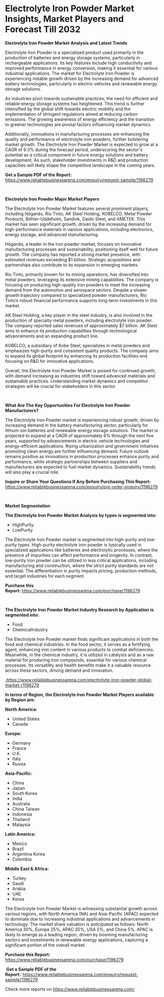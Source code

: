<p><h1>Electrolyte Iron Powder Market Insights, Market Players and Forecast Till 2032</h1></p><p><strong>Electrolyte Iron Powder Market Analysis and Latest Trends</strong></p>
<p><p>Electrolyte Iron Powder is a specialized product used primarily in the production of batteries and energy storage systems, particularly in rechargeable applications. Its key features include high conductivity and improved performance in energy conversion, making it essential for various industrial applications. The market for Electrolyte Iron Powder is experiencing notable growth driven by the increasing demand for advanced battery technologies, particularly in electric vehicles and renewable energy storage solutions.</p><p>As industries pivot towards sustainable practices, the need for efficient and reliable energy storage systems has heightened. This trend is further intensified by the global shift towards electric mobility and the implementation of stringent regulations aimed at reducing carbon emissions. The growing awareness of energy efficiency and the transition to greener technologies are pivotal factors influencing market dynamics.</p><p>Additionally, innovations in manufacturing processes are enhancing the quality and performance of electrolyte iron powders, further bolstering market growth. The Electrolyte Iron Powder Market is expected to grow at a CAGR of 9.3% during the forecast period, underscoring the sector's potential as a critical component in future energy solutions and battery development. As such, stakeholder investments in R&D and production capacities will likely shape the competitive landscape in the coming years.</p></p>
<p><strong>Get a Sample PDF of the Report:&nbsp;</strong> <a href="https://www.reliablebusinessarena.com/enquiry/request-sample/1196279?utm_campaign=3101&utm_medium=2&utm_source=Github&utm_content=ia&utm_term=22032025&utm_id=electrolyte-iron-powder">https://www.reliablebusinessarena.com/enquiry/request-sample/1196279</a></p>
<p>&nbsp;</p>
<p><strong>Electrolyte Iron Powder Major Market Players</strong></p>
<p><p>The Electrolyte Iron Powder Market features several prominent players, including Höganäs, Rio Tinto, AK Steel Holding, KOBELCO, Metal Powder Products, Böhler-Uddeholm, Sandvik, Daido Steel, and AMETEK. This market has seen significant growth, driven by the increasing demand for high-performance materials in various applications, including electronics, energy storage, and advanced manufacturing.</p><p>Höganäs, a leader in the iron powder market, focuses on innovative manufacturing processes and sustainability, positioning itself well for future growth. The company has reported a strong market presence, with estimated revenues exceeding $1 billion. Strategic acquisitions and partnerships also contribute to its expansion in emerging markets.</p><p>Rio Tinto, primarily known for its mining operations, has diversified into metal powders, leveraging its extensive mining capabilities. The company is focusing on producing high-quality iron powders to meet the increasing demand from the automotive and aerospace sectors. Despite a slower growth trajectory compared to specialized powder manufacturers, Rio Tinto’s robust financial performance supports long-term investments in this market.</p><p>AK Steel Holding, a key player in the steel industry, is also involved in the production of specialty metal powders, including electrolyte iron powder. The company reported sales revenues of approximately $7 billion. AK Steel aims to enhance its production capabilities through technological advancements and an expanding product line.</p><p>KOBELCO, a subsidiary of Kobe Steel, specializes in metal powders and emphasizes high-purity and consistent quality products. The company aims to expand its global footprint by enhancing its production facilities and focusing on R&D for innovative applications.</p><p>Overall, the Electrolyte Iron Powder Market is poised for continued growth, with demand increasing as industries shift toward advanced materials and sustainable practices. Understanding market dynamics and competitor strategies will be crucial for stakeholders in this sector.</p></p>
<p>&nbsp;</p>
<p><strong>What Are The Key Opportunities For Electrolyte Iron Powder Manufacturers?</strong></p>
<p><p>The Electrolyte Iron Powder market is experiencing robust growth, driven by increasing demand in the battery manufacturing sector, particularly for lithium-ion batteries and renewable energy storage solutions. The market is projected to expand at a CAGR of approximately 6% through the next five years, supported by advancements in electric vehicle technologies and energy-efficient applications. Rising urbanization and government initiatives promoting clean energy are further influencing demand. Future outlook remains positive as innovations in production processes enhance purity and performance, while strategic partnerships between suppliers and manufacturers are expected to fuel market dynamics. Sustainability trends will also play a crucial role.</p></p>
<p><strong>Inquire or Share Your Questions If Any Before Purchasing This Report:</strong> <a href="https://www.reliablebusinessarena.com/enquiry/pre-order-enquiry/1196279?utm_campaign=3101&utm_medium=2&utm_source=Github&utm_content=ia&utm_term=22032025&utm_id=electrolyte-iron-powder">https://www.reliablebusinessarena.com/enquiry/pre-order-enquiry/1196279</a></p>
<p>&nbsp;</p>
<p><strong>Market Segmentation</strong></p>
<p><strong>The Electrolyte Iron Powder Market Analysis by types is segmented into:</strong></p>
<p><ul><li>HighPurity</li><li>LowPurity</li></ul></p>
<p><p>The Electrolyte Iron Powder market is segmented into high-purity and low-purity types. High-purity electrolyte iron powder is typically used in specialized applications like batteries and electrolytic processes, where the presence of impurities can affect performance and longevity. In contrast, low-purity iron powder can be utilized in less critical applications, including manufacturing and construction, where the strict purity standards are not essential. The differentiation in purity impacts pricing, production methods, and target industries for each segment.</p></p>
<p><strong>Purchase this Report:&nbsp;</strong><a href="https://www.reliablebusinessarena.com/purchase/1196279?utm_campaign=3101&utm_medium=2&utm_source=Github&utm_content=ia&utm_term=22032025&utm_id=electrolyte-iron-powder">https://www.reliablebusinessarena.com/purchase/1196279</a></p>
<p>&nbsp;</p>
<p><strong>The Electrolyte Iron Powder Market Industry Research by Application is segmented into:</strong></p>
<p><ul><li>Food</li><li>ChemicalIndustry</li></ul></p>
<p><p>The Electrolyte Iron Powder market finds significant applications in both the food and chemical industries. In the food sector, it serves as a fortifying agent, enhancing iron content in various products to combat deficiencies. Meanwhile, in the chemical industry, it is utilized in catalysts and as a raw material for producing iron compounds, essential for various chemical processes. Its versatility and health benefits make it a valuable resource across these sectors, driving demand and innovation.</p></p>
<p><a href="https://www.reliablebusinessarena.com/electrolyte-iron-powder-global-market-r1196279?utm_campaign=3101&utm_medium=2&utm_source=Github&utm_content=ia&utm_term=22032025&utm_id=electrolyte-iron-powder">&nbsp;https://www.reliablebusinessarena.com/electrolyte-iron-powder-global-market-r1196279</a></p>
<p><strong>In terms of Region, the Electrolyte Iron Powder Market Players available by Region are:</strong></p>
<p>
    <p> <strong> North America: </strong>
        <ul>
            <li>United States</li>
            <li>Canada</li>
        </ul>
        </p> 
    <p> <strong> Europe: </strong>
        <ul>
            <li>Germany</li>
            <li>France</li>
            <li>U.K.</li>
            <li>Italy</li>
            <li>Russia</li>
        </ul>
        </p> 
    <p> <strong> Asia-Pacific: </strong>
        <ul>
            <li>China</li>
            <li>Japan</li>
            <li>South Korea</li>
            <li>India</li>
            <li>Australia</li>
            <li>China Taiwan</li>
            <li>Indonesia</li>
            <li>Thailand</li>
            <li>Malaysia</li>
        </ul>
        </p> 
    <p> <strong> Latin America: </strong>
        <ul>
            <li>Mexico</li>
            <li>Brazil</li>
            <li>Argentina Korea</li>
            <li>Colombia</li>
        </ul>
        </p> 
    <p> <strong> Middle East & Africa: </strong>
        <ul>
            <li>Turkey</li>
            <li>Saudi</li>
            <li>Arabia</li>
            <li>UAE</li>
            <li>Korea</li>
        </ul>
    </p>
    </p>
<p><p>The Electrolyte Iron Powder Market is witnessing substantial growth across various regions, with North America (NA) and Asia-Pacific (APAC) expected to dominate due to increasing industrial applications and advancements in technology. The market share valuation is anticipated as follows: North America 30%, Europe 25%, APAC 35%, USA 5%, and China 5%. APAC is likely to emerge as a leading region, driven by booming manufacturing sectors and investments in renewable energy applications, capturing a significant portion of the overall market.</p></p>
<p><strong>Purchase this Report: </strong><a href="https://www.reliablebusinessarena.com/purchase/1196279?utm_campaign=3101&utm_medium=2&utm_source=Github&utm_content=ia&utm_term=22032025&utm_id=electrolyte-iron-powder">https://www.reliablebusinessarena.com/purchase/1196279</a></p>
<p>&nbsp;<strong>Get a Sample PDF of the Report:&nbsp;&nbsp;</strong><a href="https://www.reliablebusinessarena.com/enquiry/request-sample/1196279?utm_campaign=3101&utm_medium=2&utm_source=Github&utm_content=ia&utm_term=22032025&utm_id=electrolyte-iron-powder">https://www.reliablebusinessarena.com/enquiry/request-sample/1196279</a></p>
<p><strong></strong></p>
<p>Check more reports on <a href="https://www.reliablebusinessarena.com/?utm_campaign=3101&utm_medium=2&utm_source=Github&utm_content=ia&utm_term=22032025&utm_id=electrolyte-iron-powder">https://www.reliablebusinessarena.com/</a></p>